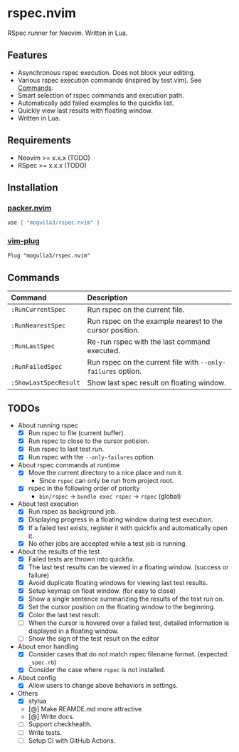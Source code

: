 # rspec.nvim

RSpec runner for Neovim. Written in Lua.

## Features

- Asynchronous rspec execution. Does not block your editing.
- Various rspec execution commands (inspired by test.vim). See [Commands](#Commands).
- Smart selection of rspec commands and execution path.
- Automatically add failed examples to the quickfix list.
- Quickly view last results with floating window.
- Written in Lua.

## Requirements

- Neovim >= x.x.x (TODO)
- RSpec >= x.x.x (TODO)

## Installation

### [packer.nvim](https://github.com/wbthomason/packer.nvim)

```lua
use { "mogulla3/rspec.nvim" }
```

### [vim-plug](https://github.com/junegunn/vim-plug)

```vim
Plug "mogulla3/rspec.nvim"
```

## Commands

|Command|Description|
|:--|:--|
|`:RunCurrentSpec`|Run rspec on the current file.|
|`:RunNearestSpec`|Run rspec on the example nearest to the cursor position.|
|`:RunLastSpec`|Re-run rspec with the last command executed.|
|`:RunFailedSpec`|Run rspec on the current file with `--only-failures` option.|
|`:ShowLastSpecResult`|Show last spec result on floating window.|

## TODOs

- About running rspec
  - [x] Run rspec to file (current buffer).
  - [x] Run rspec to close to the cursor potision.
  - [x] Run rspec to last test run.
  - [x] Run rspec with the `--only-failures` option.
- About rspec commands at runtime
  - [x] Move the current directory to a nice place and run it.
    - Since `rspec` can only be run from project root.
  - [x] rspec in the following order of priority
    - `bin/rspec` -> `bundle exec rspec` -> `rspec` (global)
- About test execution
  - [x] Run rspec as background job.
  - [x] Displaying progress in a floating window during test execution.
  - [x] If a failed test exists, register it with quickfix and automatically open it.
  - [x] No other jobs are accepted while a test job is running.
- About the results of the test
  - [x] Failed tests are thrown into quickfix.
  - [x] The last test results can be viewed in a floating window. (success or failure)
  - [x] Avoid duplicate floating windows for viewing last test results.
  - [x] Setup keymap on float window. (for easy to close)
  - [x] Show a single sentence summarizing the results of the test run on.
  - [x] Set the cursor position on the floating window to the beginning.
  - [x] Color the last test result.
  - [ ] When the cursor is hovered over a failed test, detailed information is displayed in a floating window.
  - [ ] Show the sign of the test result on the editor
- About error handling
  - [x] Consider cases that do not match rspec filename format. (expected: `_spec.rb`)
  - [x] Consider the case where `rspec` is not installed.
- About config
  - [x] Allow users to change above behaviors in settings.
- Others
  - [x] stylua
  - [@] Make REAMDE.md more attractive
  - [@] Write docs.
  - [ ] Support checkhealth.
  - [ ] Write tests.
  - [ ] Setup CI with GitHub Actions.
